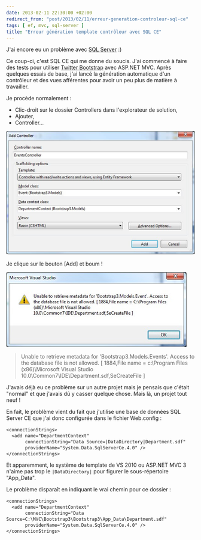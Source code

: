 ```yaml
---
date: 2013-02-11 22:30:00 +02:00
redirect_from: "post/2013/02/11/erreur-generation-controleur-sql-ce"
tags: [ ef, mvc, sql-server ]
title: "Erreur génération template contrôleur avec SQL CE"
---
```


J'ai encore eu un problème avec [SQL Server](/tags/sql-server/) :)

Ce coup-ci, c'est SQL CE qui me donne du soucis. J'ai commencé à faire des
tests pour utiliser [Twitter Bootstrap](http://twitter.github.com/bootstrap/) avec ASP.NET MVC. Après quelques essais de base,
j'ai lancé la génération automatique d'un contrôleur et des vues afférentes
pour avoir un peu plus de matière à travailler.

Je procède normalement :

* Clic-droit sur le dossier Controllers dans l'explorateur de solution,
* Ajouter,
* Controller...

![](/public/2013/controller-sql-ce-add.jpg)

Je clique sur le bouton [Add] et boum !

![](/public/2013/controller-sql-ce-error.jpg)

> Unable to retrieve metadata for 'Bootstrap3.Models.Events'. Access to the
> database file is not allowed. [ 1884,File name = c:\Program Files
> (x86)\Microsoft Visual Studio 10.0\Common7\IDE\Department.sdf,SeCreateFile
> ]

J'avais déjà eu ce problème sur un autre projet mais je pensais que c'était
"normal" et que j'avais dû y casser quelque chose. Mais là, un projet tout
neuf !

En fait, le problème vient du fait que j'utilise une base de données SQL
Server CE que j'ai donc configurée dans le fichier Web.config :

```
<connectionStrings>
  <add name="DepartmentContext"
       connectionString="Data Source=|DataDirectory|Department.sdf"
       providerName="System.Data.SqlServerCe.4.0" />
</connectionStrings>
```

Et apparemment, le système de template de VS 2010 ou ASP.NET MVC 3 n'aime
pas trop le `|DataDirectory|` pour figurer le sous-répertoire
"App_Data".

Le problème disparaît en indiquant le vrai chemin pour ce dossier :

```
<connectionStrings>
  <add name="DepartmentContext"
       connectionString="Data Source=C:\MVC\Bootstrap3\Bootstrap3\App_Data\Department.sdf"
       providerName="System.Data.SqlServerCe.4.0" />
</connectionStrings>
```
